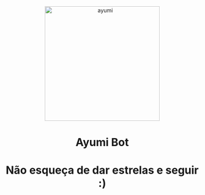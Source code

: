 <div align="center">
<img src="https://telegra.ph/file/9c9fbbfb7aeff731ab574.jpg" alt="ayumi" width="300" />

</p>
<h1 align="center">Ayumi Bot</h1>

<h1 align="center">Não esqueça de dar estrelas e seguir :)</h1>

>
>
>
</div>
